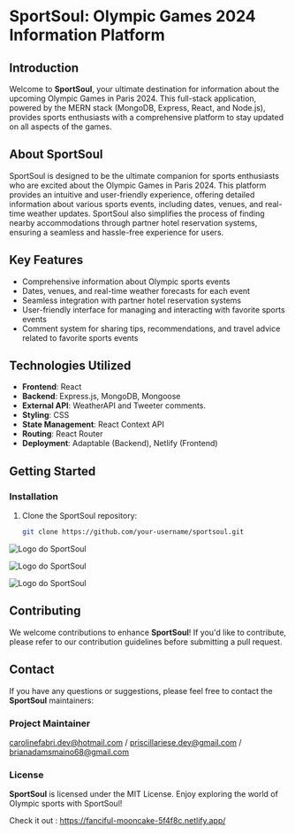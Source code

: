 # SportSoul: Olympic Games 2024 Information Platform

## Introduction

Welcome to **SportSoul**, your ultimate destination for information about the upcoming Olympic Games in Paris 2024. This full-stack application, powered by the MERN stack (MongoDB, Express, React, and Node.js), provides sports enthusiasts with a comprehensive platform to stay updated on all aspects of the games.

## About SportSoul

SportSoul is designed to be the ultimate companion for sports enthusiasts who are excited about the Olympic Games in Paris 2024. This platform provides an intuitive and user-friendly experience, offering detailed information about various sports events, including dates, venues, and real-time weather updates. SportSoul also simplifies the process of finding nearby accommodations through partner hotel reservation systems, ensuring a seamless and hassle-free experience for users.

## Key Features

- Comprehensive information about Olympic sports events
- Dates, venues, and real-time weather forecasts for each event
- Seamless integration with partner hotel reservation systems
- User-friendly interface for managing and interacting with favorite sports events
- Comment system for sharing tips, recommendations, and travel advice related to favorite sports events

## Technologies Utilized

- **Frontend**: React
- **Backend**: Express.js, MongoDB, Mongoose
- **External API**: WeatherAPI and Tweeter comments.
- **Styling**: CSS
- **State Management**: React Context API
- **Routing**: React Router
- **Deployment**: Adaptable (Backend), Netlify (Frontend)

## Getting Started

### Installation

1. Clone the SportSoul repository:
   ```bash
   git clone https://github.com/your-username/sportsoul.git

  ![Logo do SportSoul](/public/images/1.png)

  ![Logo do SportSoul](/public/images/2.png)

  ![Logo do SportSoul](/public/images/3.png)


## Contributing

We welcome contributions to enhance **SportSoul**! If you'd like to contribute, please refer to our contribution guidelines before submitting a pull request.

## Contact
If you have any questions or suggestions, please feel free to contact the **SportSoul** maintainers:

### Project Maintainer

carolinefabri.dev@hotmail.com  / priscillariese.dev@gmail.com / brianadamsmaino68@gmail.com

### License
**SportSoul** is licensed under the MIT License. Enjoy exploring the world of Olympic sports with SportSoul!


Check it out : https://fanciful-mooncake-5f4f8c.netlify.app/

  

  









